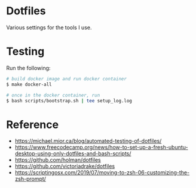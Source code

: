 # Dotfiles

Various settings for the tools I use.

# Testing

Run the following:

```bash
# build docker image and run docker container 
$ make docker-all

# once in the docker container, run
$ bash scripts/bootstrap.sh | tee setup_log.log
```

# Reference

- https://michael.mior.ca/blog/automated-testing-of-dotfiles/
- https://www.freecodecamp.org/news/how-to-set-up-a-fresh-ubuntu-desktop-using-only-dotfiles-and-bash-scripts/
- https://github.com/holman/dotfiles
- https://github.com/victoriadrake/dotfiles
- https://scriptingosx.com/2019/07/moving-to-zsh-06-customizing-the-zsh-prompt/
